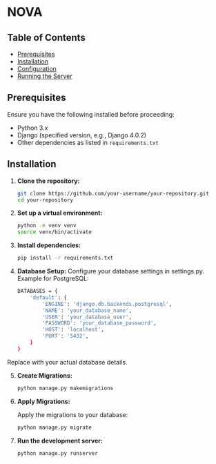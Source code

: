 # NOVA

## Table of Contents

- [Prerequisites](#prerequisites)
- [Installation](#installation)
- [Configuration](#configuration)
- [Running the Server](#running-the-server)

## Prerequisites

Ensure you have the following installed before proceeding:

- Python 3.x
- Django (specified version, e.g., Django 4.0.2)
- Other dependencies as listed in `requirements.txt`

## Installation

1. **Clone the repository:**

   ```bash
   git clone https://github.com/your-username/your-repository.git
   cd your-repository


2. **Set up a virtual environment:**
	```bash
	python -m venv venv
	source venv/bin/activate

3. **Install dependencies:**
	```bash
	pip install -r requirements.txt

4. **Database Setup:**
	Configure your database settings in settings.py. Example for PostgreSQL:
	```bash 
	DATABASES = {
		'default': {
			'ENGINE': 'django.db.backends.postgresql',
			'NAME': 'your_database_name',
			'USER': 'your_database_user',
			'PASSWORD': 'your_database_password',
			'HOST': 'localhost',
			'PORT': '5432',
		}
	}

Replace with your actual database details.

5. **Create Migrations:**
	```bash 
	python manage.py makemigrations

6. **Apply Migrations:**

	Apply the migrations to your database:

	```bash
	python manage.py migrate

7. **Run the development server:**
	```bash 
	python manage.py runserver
